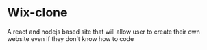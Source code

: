# Wix-clone
A react and nodejs based site that will allow user to create their own website  even if they don't know how to code
